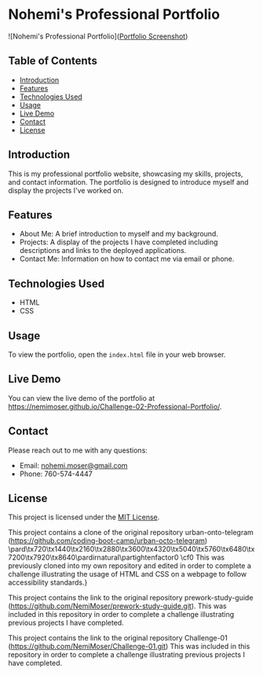 # Nohemi's Professional Portfolio

![Nohemi's Professional Portfolio]([Portfolio Screenshot](https://github.com/NemiMoser/Challenge-02-Professional-Portfolio/assets/135074383/55da308a-c7e0-4740-a088-d81ede4a9f6b))

## Table of Contents

- [Introduction](#introduction)
- [Features](#features)
- [Technologies Used](#technologies-used)
- [Usage](#usage)
- [Live Demo](#live-demo)
- [Contact](#contact)
- [License](#license)

## Introduction

This is my professional portfolio website, showcasing my skills, projects, and contact information. The portfolio is designed to introduce myself and display the projects I've worked on.

## Features

- About Me: A brief introduction to myself and my background.
- Projects: A display of the projects I have completed including descriptions and links to the deployed applications.
- Contact Me: Information on how to contact me via email or phone.

## Technologies Used

- HTML
- CSS

## Usage

To view the portfolio, open the `index.html` file in your web browser.

## Live Demo

You can view the live demo of the portfolio at https://nemimoser.github.io/Challenge-02-Professional-Portfolio/.

## Contact

Please reach out to me with any questions:

- Email: [nohemi.moser@gmail.com](mailto:nohemi.moser@gmail.com)
- Phone: 760-574-4447

## License

This project is licensed under the [MIT License](LICENSE).

This project contains a clone of the original repository urban-onto-telegram (https://github.com/coding-boot-camp/urban-octo-telegram)\
\pard\tx720\tx1440\tx2160\tx2880\tx3600\tx4320\tx5040\tx5760\tx6480\tx7200\tx7920\tx8640\pardirnatural\partightenfactor0
\cf0 This was previously cloned into my own repository and edited in order to complete a challenge illustrating the usage of HTML and CSS on a webpage to follow accessibility standards.}

This project contains the link to the original repository prework-study-guide (https://github.com/NemiMoser/prework-study-guide.git). This was included in this repository in order to complete a challenge illustrating previous projects I have completed.

This project contains the link to the original repository Challenge-01 (https://github.com/NemiMoser/Challenge-01.git)
This was included in this repository in order to complete a challenge illustrating previous projects I have completed.
